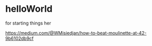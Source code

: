 # helloWorld
for starting things her

https://medium.com/@WMisiedjan/how-to-beat-moulinette-at-42-9b6102db9cf

